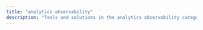```yaml
---
title: "analytics observability" 
description: "Tools and solutions in the analytics observability category"
---
```

